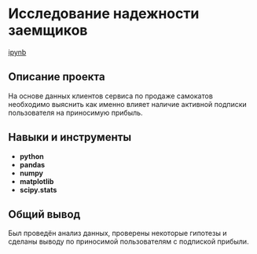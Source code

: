 # Исследование надежности заемщиков

[ipynb](https://github.com/nosnic/y_practicum/blob/main/03_subscription_benefits/subscription_benefits.ipynb)

## Описание проекта

На основе данных клиентов сервиса по продаже самокатов необходимо выяснить как именно влияет наличие активной подписки пользователя на приносимую прибыль.

## Навыки и инструменты

- **python**
- **pandas**
- **numpy**
- **matplotlib**
- **scipy.stats**

## Общий вывод

Был проведён анализ данных, проверены некоторые гипотезы и сделаны выводу по приносимой пользователям с подпиской прибыли.
